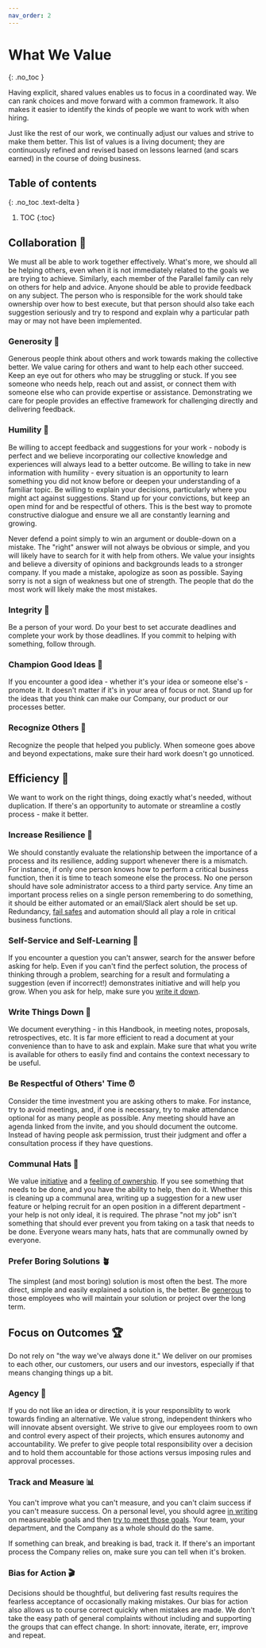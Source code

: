 ```yaml
---
nav_order: 2
---
```

# What We Value
{: .no_toc }

Having explicit, shared values enables us to focus in a coordinated way.  We can rank choices and move forward with a common framework.  It also makes it easier to identify the kinds of people we want to work with when hiring.

Just like the rest of our work, we continually adjust our values and strive to make them better. This list of values is a living document; they are continuously refined and revised based on lessons learned (and scars earned) in the course of doing business.

## Table of contents
{: .no_toc .text-delta }

1. TOC
{:toc}

## Collaboration :handshake:
We must all be able to work together effectively.  What's more, we should all be helping others, even when it is not immediately related to the goals we are trying to achieve. Similarly, each member of the Parallel family can rely on others for help and advice. Anyone should be able to provide feedback on any subject.  The person who is responsible for the work should take ownership over how to best execute, but that person should also take each suggestion seriously and try to respond and explain why a particular path may or may not have been implemented.

### Generosity :pray:
Generous people think about others and work towards making the collective better.  We value caring for others and want to help each other succeed.  Keep an eye out for others who may be struggling or stuck. If you see someone who needs help, reach out and assist, or connect them with someone else who can provide expertise or assistance.  Demonstrating we care for people provides an effective framework for challenging directly and delivering feedback.

### Humility :bow:
Be willing to accept feedback and suggestions for your work - nobody is perfect and we believe incorporating our collective knowledge and experiences will always lead to a better outcome. Be willing to take in new information with humility - every situation is an opportunity to learn something you did not know before or deepen your understanding of a familiar topic. Be willing to explain your decisions, particularly where you might act against suggestions.  Stand up for your convictions, but keep an open mind for and be respectful of others. This is the best way to promote constructive dialogue and ensure we all are constantly learning and growing.

Never defend a point simply to win an argument or double-down on a mistake. The "right" answer will not always be obvious or simple, and you will likely have to search for it with help from others.  We value your insights and believe a diversity of opinions and backgrounds leads to a stronger company.  If you made a mistake, apologize as soon as possible. Saying sorry is not a sign of weakness but one of strength. The people that do the most work will likely make the most mistakes.

### Integrity :closed_lock_with_key:
Be a person of your word.  Do your best to set accurate deadlines and complete your work by those deadlines.  If you commit to helping with something, follow through.

### Champion Good Ideas :loudspeaker:
If you encounter a good idea - whether it's your idea or someone else's - promote it.  It doesn't matter if it's in your area of focus or not.  Stand up for the ideas that you think can make our Company, our product or our processes better.

### Recognize Others :clap:
Recognize the people that helped you publicly.  When someone goes above and beyond expectations, make sure their hard work doesn't go unnoticed.

## Efficiency :runner:
We want to work on the right things, doing exactly what's needed, without duplication.  If there's an opportunity to automate or streamline a costly process - make it better.

### Increase Resilience :muscle:
We should constantly evaluate the relationship between the importance of a process and its resilience, adding support whenever there is a mismatch.  For instance, if only one person knows how to perform a critical business function, then it is time to teach someone else the process.  No one person should have sole administrator access to a third party service.  Any time an important process relies on a single person remembering to do something, it should be either automated or an email/Slack alert should be set up.  Redundancy, [fail safes](https://en.wikipedia.org/wiki/Fail-safe) and automation should all play a role in critical business functions.

### Self-Service and Self-Learning :raising_hand:
If you encounter a question you can't answer, search for the answer before asking for help.  Even if you can't find the perfect solution, the process of thinking through a problem, searching for a result and formulating a suggestion (even if incorrect!) demonstrates initiative and will help you grow. When you ask for help, make sure you [write it down](#write-things-down-notebook).

### Write Things Down :notebook:
We document everything - in this Handbook, in meeting notes, proposals, retrospectives, etc.  It is far more efficient to read a document at your convenience than to have to ask and explain.  Make sure that what you write is available for others to easily find and contains the context necessary to be useful.

### Be Respectful of Others' Time :alarm_clock:
Consider the time investment you are asking others to make.  For instance, try to avoid meetings, and, if one is necessary, try to make attendance optional for as many people as possible. Any meeting should have an agenda linked from the invite, and you should document the outcome. Instead of having people ask permission, trust their judgment and offer a consultation process if they have questions.

### Communal Hats :tophat:
We value [initiative](#bias-for-action-clapper) and a [feeling of ownership](#agency-raised_hands).  If you see something that needs to be done, and you have the ability to help, then do it.  Whether this is cleaning up a communal area, writing up a suggestion for a new user feature or helping recruit for an open position in a different department - your help is not only ideal, it is required.  The phrase "not my job" isn't something that should ever prevent you from taking on a task that needs to be done.  Everyone wears many hats, hats that are communally owned by everyone.

### Prefer Boring Solutions :potted_plant:
The simplest (and most boring) solution is most often the best.  The more direct, simple and easily explained a solution is, the better.  Be [generous](#generosity-pray) to those employees who will maintain your solution or project over the long term.

## Focus on Outcomes :trophy:
Do not rely on "the way we've always done it." We deliver on our promises to each other, our customers, our users and our investors, especially if that means changing things up a bit.

### Agency :raised_hands:
If you do not like an idea or direction, it is your responsiblity to work towards finding an alternative.  We value strong, independent thinkers who will innovate absent oversight. We strive to give our employees room to own and control every aspect of their projects, which ensures autonomy and accountability.  We prefer to give people total responsibility over a decision and to hold them accountable for those actions versus imposing rules and approval processes.

### Track and Measure :bar_chart:
You can't improve what you can't measure, and you can't claim success if you can't measure success.  On a personal level, you should agree [in writing](#write-things-down-notebook) on measureable goals and then [try to meet those goals](#integrity-closed_lock_with_key).  Your team, your department, and the Company as a whole should do the same.

If something can break, and breaking is bad, track it.  If there's an important process the Company relies on, make sure you can tell when it's broken.

### Bias for Action :clapper:
Decisions should be thoughtful, but delivering fast results requires the fearless acceptance of occasionally making mistakes.  Our bias for action also allows us to course correct quickly when mistakes are made.  We don't take the easy path of general complaints without including and supporting the groups that can effect change. In short: innovate, iterate, err, improve and repeat. 
